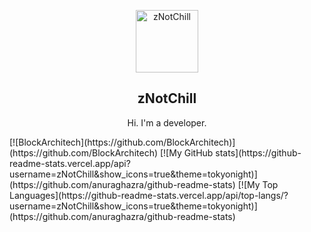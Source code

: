 <p align="center">
 <img width="100px" src="https://visage.surgeplay.com/bust/512/71a5c270acb04559aee7c098cfb39d56"  align="center" alt="zNotChill" />
 <h2 align="center">zNotChill</h2>
 <p align="center">Hi. I'm a developer.</p>
</p>
  </p>
[![BlockArchitech](https://github.com/BlockArchitech)](https://github.com/BlockArchitech)
[![My GitHub stats](https://github-readme-stats.vercel.app/api?username=zNotChill&show_icons=true&theme=tokyonight)](https://github.com/anuraghazra/github-readme-stats)
[![My Top Languages](https://github-readme-stats.vercel.app/api/top-langs/?username=zNotChill&show_icons=true&theme=tokyonight)](https://github.com/anuraghazra/github-readme-stats)
